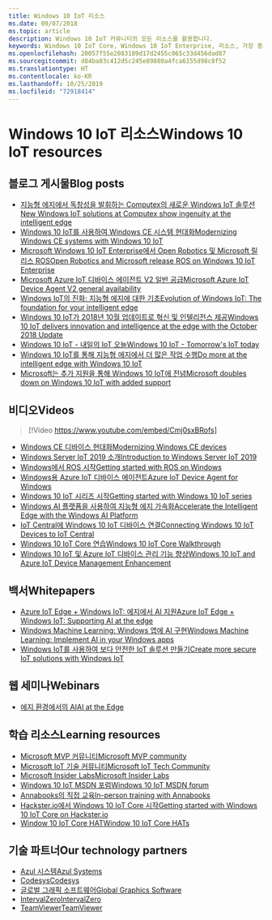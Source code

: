 ```yaml
---
title: Windows 10 IoT 리소스
ms.date: 09/07/2018
ms.topic: article
description: Windows 10 IoT 커뮤니티의 모든 리소스를 활용합니다.
keywords: Windows 10 IoT Core, Windows 10 IoT Enterprise, 리소스, 가장 중요한 사람, 비디오, 블로그 게시물
ms.openlocfilehash: 20057f55e2083189d17d2455c065c33d456dad87
ms.sourcegitcommit: d84ba83c412d5c245e89880a4fca6155d98c8f52
ms.translationtype: HT
ms.contentlocale: ko-KR
ms.lasthandoff: 10/25/2019
ms.locfileid: "72918414"
---
```

# <a name="windows-10-iot-resources"></a><span data-ttu-id="5902a-104">Windows 10 IoT 리소스</span><span class="sxs-lookup"><span data-stu-id="5902a-104">Windows 10 IoT resources</span></span>

## <a name="blog-posts"></a><span data-ttu-id="5902a-105">블로그 게시물</span><span class="sxs-lookup"><span data-stu-id="5902a-105">Blog posts</span></span>

* [<span data-ttu-id="5902a-106">지능형 에지에서 독창성을 발휘하는 Computex의 새로운 Windows IoT 솔루션</span><span class="sxs-lookup"><span data-stu-id="5902a-106">New Windows IoT solutions at Computex show ingenuity at the intelligent edge</span></span>](https://blogs.windows.com/windowsexperience/2019/05/28/new-windows-iot-solutions-at-computex-show-ingenuity-at-the-intelligent-edge/#U3yYXu1rq054ljuk.97)
* [<span data-ttu-id="5902a-107">Windows 10 IoT를 사용하여 Windows CE 시스템 현대화</span><span class="sxs-lookup"><span data-stu-id="5902a-107">Modernizing Windows CE systems with Windows 10 IoT</span></span>](https://blogs.windows.com/buildingapps/2019/05/07/modernizing-windows-ce-systems-with-windows-10-iot/#oHzjguRIlWV0ryo6.97)
* [<span data-ttu-id="5902a-108">Microsoft Windows 10 IoT Enterprise에서 Open Robotics 및 Microsoft 릴리스 ROS</span><span class="sxs-lookup"><span data-stu-id="5902a-108">Open Robotics and Microsoft release ROS on Windows 10 IoT Enterprise</span></span>](https://blogs.windows.com/buildingapps/2019/05/07/open-robotics-and-microsoft-release-ros-on-windows-10-iot-enterprise/#Y86A6YUJELKDoRJJ.97)
* [<span data-ttu-id="5902a-109">Microsoft Azure IoT 디바이스 에이전트 V2 일반 공급</span><span class="sxs-lookup"><span data-stu-id="5902a-109">Microsoft Azure IoT Device Agent V2 general availability</span></span>](https://blogs.windows.com/buildingapps/2019/05/07/microsoft-azure-iot-device-agent-v2-general-availability/#BwOSxBSymeJqU34K.97)
* [<span data-ttu-id="5902a-110">Windows IoT의 진화: 지능형 에지에 대한 기초</span><span class="sxs-lookup"><span data-stu-id="5902a-110">Evolution of Windows IoT: The foundation for your intelligent edge</span></span>](https://blogs.windows.com/windowsexperience/2019/04/03/evolution-of-windows-iot-the-foundation-for-your-intelligent-edge/)
* [<span data-ttu-id="5902a-111">Windows 10 IoT가 2018년 10월 업데이트로 혁신 및 인텔리전스 제공</span><span class="sxs-lookup"><span data-stu-id="5902a-111">Windows 10 IoT delivers innovation and intelligence at the edge with the October 2018 Update</span></span>](https://blogs.windows.com/windowsexperience/2018/10/04/windows-10-iot-delivers-innovation-and-intelligence-at-the-edge-with-the-october-2018-update/#9g9hmmO2AdUB1C6F.97) 
* [<span data-ttu-id="5902a-112">Windows 10 IoT - 내일의 IoT 오늘</span><span class="sxs-lookup"><span data-stu-id="5902a-112">Windows 10 IoT - Tomorrow's IoT today</span></span>](https://blogs.windows.com/windowsexperience/2018/06/05/windows-10-iot-tomorrows-iot-today/#wl3TcsFseJ6XROUZ.97)
* [<span data-ttu-id="5902a-113">Windows 10 IoT를 통해 지능형 에지에서 더 많은 작업 수행</span><span class="sxs-lookup"><span data-stu-id="5902a-113">Do more at the intelligent edge with Windows 10 IoT</span></span>](https://blogs.windows.com/windowsexperience/2018/05/07/do-more-at-the-intelligent-edge-with-windows-10-iot/#uDVaAtoBvz7BGrTf.97)
* [<span data-ttu-id="5902a-114">Microsoft는 추가 지원을 통해 Windows 10 IoT에 전념</span><span class="sxs-lookup"><span data-stu-id="5902a-114">Microsoft doubles down on Windows 10 IoT with added support</span></span>](https://blogs.windows.com/windowsexperience/2018/02/27/microsoft-doubles-down-on-windows-10-iot-with-added-support/#DJaDiKX0bYJ1JDHD.97)

## <a name="videos"></a><span data-ttu-id="5902a-115">비디오</span><span class="sxs-lookup"><span data-stu-id="5902a-115">Videos</span></span>

>[!Video https://www.youtube.com/embed/Cmj0sxBRofs]
* [<span data-ttu-id="5902a-116">Windows CE 디바이스 현대화</span><span class="sxs-lookup"><span data-stu-id="5902a-116">Modernizing Windows CE devices</span></span>](https://www.youtube.com/watch?time_continue=1&v=5iUZkZmgmJA)
* [<span data-ttu-id="5902a-117">Windows Server IoT 2019 소개</span><span class="sxs-lookup"><span data-stu-id="5902a-117">Introduction to Windows Server IoT 2019</span></span>](https://channel9.msdn.com/Shows/Internet-of-Things-Show/Introduction-to-Windows-Server-IoT-2019)
* [<span data-ttu-id="5902a-118">Windows에서 ROS 시작</span><span class="sxs-lookup"><span data-stu-id="5902a-118">Getting started with ROS on Windows</span></span>](https://www.youtube.com/watch?v=nZSjwMLi3jQ)
* [<span data-ttu-id="5902a-119">Windows용 Azure IoT 디바이스 에이전트</span><span class="sxs-lookup"><span data-stu-id="5902a-119">Azure IoT Device Agent for Windows</span></span>](https://www.youtube.com/watch?v=DZn6diOn7uI)
* [<span data-ttu-id="5902a-120">Windows 10 IoT 시리즈 시작</span><span class="sxs-lookup"><span data-stu-id="5902a-120">Getting started with Windows 10 IoT series</span></span>](https://www.youtube.com/watch?v=A-kazyOiBvs&t)
* [<span data-ttu-id="5902a-121">Windows AI 플랫폼을 사용하여 지능형 에지 가속화</span><span class="sxs-lookup"><span data-stu-id="5902a-121">Accelerate the Intelligent Edge with the Windows AI Platform</span></span>](https://www.youtube.com/watch?v=7bFAg6w4J00)
* [<span data-ttu-id="5902a-122">IoT Central에 Windows 10 IoT 디바이스 연결</span><span class="sxs-lookup"><span data-stu-id="5902a-122">Connecting Windows 10 IoT Devices to IoT Central</span></span>](https://channel9.msdn.com/Shows/Internet-of-Things-Show/Connecting-Windows-IoT-Devices-To-IoT-Central)
* [<span data-ttu-id="5902a-123">Windows 10 IoT Core 연습</span><span class="sxs-lookup"><span data-stu-id="5902a-123">Windows 10 IoT Core Walkthrough</span></span>](https://channel9.msdn.com/Blogs/Seth-Juarez/Windows-IoT-Core-Walkthrough?term=windows%20iot%20core)
* [<span data-ttu-id="5902a-124">Windows 10 IoT 및 Azure IoT 디바이스 관리 기능 향상</span><span class="sxs-lookup"><span data-stu-id="5902a-124">Windows 10 IoT and Azure IoT Device Management Enhancement</span></span>](https://channel9.msdn.com/Shows/Azure-Friday/Windows-10-IoT-and-Azure-IoT-Device-Management-Enhancements?term=windows%20iot%20core)

## <a name="whitepapers"></a><span data-ttu-id="5902a-125">백서</span><span class="sxs-lookup"><span data-stu-id="5902a-125">Whitepapers</span></span>
* [<span data-ttu-id="5902a-126">Azure IoT Edge + Windows IoT: 에지에서 AI 지원</span><span class="sxs-lookup"><span data-stu-id="5902a-126">Azure IoT Edge + Windows IoT: Supporting AI at the edge</span></span>](https://aka.ms/IoT-Edge-WP)
* [<span data-ttu-id="5902a-127">Windows Machine Learning: Windows 앱에 AI 구현</span><span class="sxs-lookup"><span data-stu-id="5902a-127">Windows Machine Learning: Implement AI in your Windows apps</span></span>](https://aka.ms/Windows-ML-WP)
* [<span data-ttu-id="5902a-128">Windows IoT를 사용하여 보다 안전한 IoT 솔루션 만들기</span><span class="sxs-lookup"><span data-stu-id="5902a-128">Create more secure IoT solutions with Windows IoT</span></span>](https://aka.ms/secure-windowsiot)

## <a name="webinars"></a><span data-ttu-id="5902a-129">웹 세미나</span><span class="sxs-lookup"><span data-stu-id="5902a-129">Webinars</span></span>
* [<span data-ttu-id="5902a-130">에지 환경에서의 AI</span><span class="sxs-lookup"><span data-stu-id="5902a-130">AI at the Edge</span></span>](https://youtu.be/DEOCKFb7lvM)

## <a name="learning-resources"></a><span data-ttu-id="5902a-131">학습 리소스</span><span class="sxs-lookup"><span data-stu-id="5902a-131">Learning resources</span></span>

* [<span data-ttu-id="5902a-132">Microsoft MVP 커뮤니티</span><span class="sxs-lookup"><span data-stu-id="5902a-132">Microsoft MVP community</span></span>](https://mvp.microsoft.com/)
* [<span data-ttu-id="5902a-133">Microsoft IoT 기술 커뮤니티</span><span class="sxs-lookup"><span data-stu-id="5902a-133">Microsoft IoT Tech Community</span></span>](https://techcommunity.microsoft.com/t5/Internet-of-Things-IoT/ct-p/IoT)
* [<span data-ttu-id="5902a-134">Microsoft Insider Labs</span><span class="sxs-lookup"><span data-stu-id="5902a-134">Microsoft Insider Labs</span></span>](https://www.microsoftiotinsiderlabs.com/)
* [<span data-ttu-id="5902a-135">Windows 10 IoT MSDN 포럼</span><span class="sxs-lookup"><span data-stu-id="5902a-135">Windows 10 IoT MSDN forum</span></span>](https://social.msdn.microsoft.com/forums/en-US/home?forum=WindowsIoT)
* [<span data-ttu-id="5902a-136">Annabooks의 직접 교육</span><span class="sxs-lookup"><span data-stu-id="5902a-136">In-person training with Annabooks</span></span>](http://www.annabooks.com/training.html)
* [<span data-ttu-id="5902a-137">Hackster.io에서 Windows 10 IoT Core 시작</span><span class="sxs-lookup"><span data-stu-id="5902a-137">Getting started with Windows 10 IoT Core on Hackster.io</span></span>](http://www.hackster.io/KiwiBryn)
* [<span data-ttu-id="5902a-138">Window 10 IoT Core HAT</span><span class="sxs-lookup"><span data-stu-id="5902a-138">Window 10 IoT Core HATs</span></span>](https://www.turta.io/iothat)


## <a name="our-technology-partners"></a><span data-ttu-id="5902a-139">기술 파트너</span><span class="sxs-lookup"><span data-stu-id="5902a-139">Our technology partners</span></span>

* [<span data-ttu-id="5902a-140">Azul 시스템</span><span class="sxs-lookup"><span data-stu-id="5902a-140">Azul Systems</span></span>](https://www.azul.com/)
* [<span data-ttu-id="5902a-141">Codesys</span><span class="sxs-lookup"><span data-stu-id="5902a-141">Codesys</span></span>](https://de.codesys.com/)
* [<span data-ttu-id="5902a-142">글로벌 그래픽 소프트웨어</span><span class="sxs-lookup"><span data-stu-id="5902a-142">Global Graphics Software</span></span>](https://www.globalgraphics.com/)
* [<span data-ttu-id="5902a-143">IntervalZero</span><span class="sxs-lookup"><span data-stu-id="5902a-143">IntervalZero</span></span>](https://www.intervalzero.com/)
* [<span data-ttu-id="5902a-144">TeamViewer</span><span class="sxs-lookup"><span data-stu-id="5902a-144">TeamViewer</span></span>](https://www.teamviewer.us/)




 



